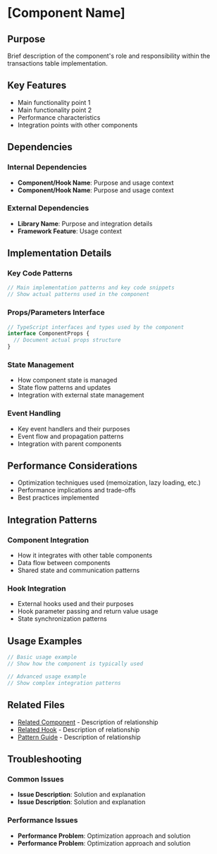 # [Component Name]

## Purpose

Brief description of the component's role and responsibility within the transactions table implementation.

## Key Features

- Main functionality point 1
- Main functionality point 2
- Performance characteristics
- Integration points with other components

## Dependencies

### Internal Dependencies

- **Component/Hook Name**: Purpose and usage context
- **Component/Hook Name**: Purpose and usage context

### External Dependencies

- **Library Name**: Purpose and integration details
- **Framework Feature**: Usage context

## Implementation Details

### Key Code Patterns

```typescript
// Main implementation patterns and key code snippets
// Show actual patterns used in the component
```

### Props/Parameters Interface

```typescript
// TypeScript interfaces and types used by the component
interface ComponentProps {
  // Document actual props structure
}
```

### State Management

- How component state is managed
- State flow patterns and updates
- Integration with external state management

### Event Handling

- Key event handlers and their purposes
- Event flow and propagation patterns
- Integration with parent components

## Performance Considerations

- Optimization techniques used (memoization, lazy loading, etc.)
- Performance implications and trade-offs
- Best practices implemented

## Integration Patterns

### Component Integration

- How it integrates with other table components
- Data flow between components
- Shared state and communication patterns

### Hook Integration

- External hooks used and their purposes
- Hook parameter passing and return value usage
- State synchronization patterns

## Usage Examples

```typescript
// Basic usage example
// Show how the component is typically used
```

```typescript
// Advanced usage example
// Show complex integration patterns
```

## Related Files

- [Related Component](../components/related-component.md) - Description of relationship
- [Related Hook](../hooks/related-hook.md) - Description of relationship
- [Pattern Guide](../patterns/related-pattern.md) - Description of relationship

## Troubleshooting

### Common Issues

- **Issue Description**: Solution and explanation
- **Issue Description**: Solution and explanation

### Performance Issues

- **Performance Problem**: Optimization approach and solution
- **Performance Problem**: Optimization approach and solution
